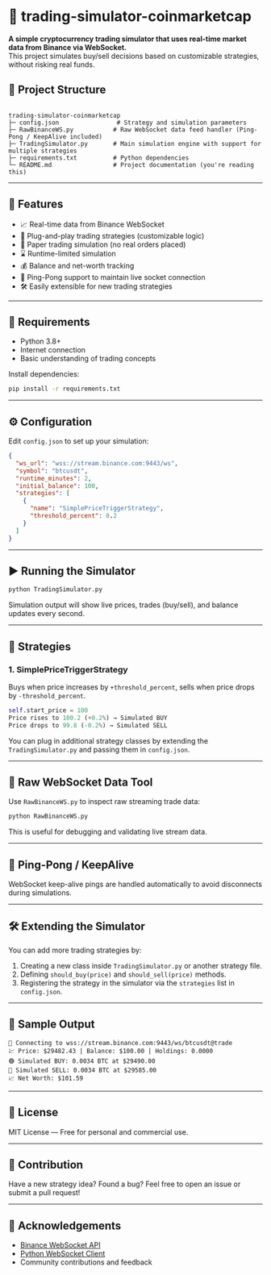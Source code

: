# 🧠 trading-simulator-coinmarketcap

**A simple cryptocurrency trading simulator that uses real-time market data from Binance via WebSocket.**  
This project simulates buy/sell decisions based on customizable strategies, without risking real funds.

## 📁 Project Structure

```

trading-simulator-coinmarketcap
├─ config.json                # Strategy and simulation parameters
├─ RawBinanceWS.py           # Raw WebSocket data feed handler (Ping-Pong / KeepAlive included)
├─ TradingSimulator.py       # Main simulation engine with support for multiple strategies
├─ requirements.txt          # Python dependencies
└─ README.md                 # Project documentation (you're reading this)

````

---

## 🚀 Features

- 📈 Real-time data from Binance WebSocket
- 🧠 Plug-and-play trading strategies (customizable logic)
- 🧪 Paper trading simulation (no real orders placed)
- ⌛ Runtime-limited simulation
- 💰 Balance and net-worth tracking
- 🔁 Ping-Pong support to maintain live socket connection
- 🛠️ Easily extensible for new trading strategies

---

## 🧰 Requirements

- Python 3.8+
- Internet connection
- Basic understanding of trading concepts

Install dependencies:

```bash
pip install -r requirements.txt
````

---

## ⚙️ Configuration

Edit `config.json` to set up your simulation:

```json
{
  "ws_url": "wss://stream.binance.com:9443/ws",
  "symbol": "btcusdt",
  "runtime_minutes": 2,
  "initial_balance": 100,
  "strategies": [
    {
      "name": "SimplePriceTriggerStrategy",
      "threshold_percent": 0.2
    }
  ]
}
```

---

## ▶️ Running the Simulator

```bash
python TradingSimulator.py
```

Simulation output will show live prices, trades (buy/sell), and balance updates every second.

---

## 🧠 Strategies

### 1. SimplePriceTriggerStrategy

Buys when price increases by `+threshold_percent`, sells when price drops by `-threshold_percent`.

```python
self.start_price = 100
Price rises to 100.2 (+0.2%) → Simulated BUY
Price drops to 99.8 (-0.2%) → Simulated SELL
```

You can plug in additional strategy classes by extending the `TradingSimulator.py` and passing them in `config.json`.

---

## 📡 Raw WebSocket Data Tool

Use `RawBinanceWS.py` to inspect raw streaming trade data:

```bash
python RawBinanceWS.py
```

This is useful for debugging and validating live stream data.

---

## 🔄 Ping-Pong / KeepAlive

WebSocket keep-alive pings are handled automatically to avoid disconnects during simulations.

---

## 🛠️ Extending the Simulator

You can add more trading strategies by:

1. Creating a new class inside `TradingSimulator.py` or another strategy file.
2. Defining `should_buy(price)` and `should_sell(price)` methods.
3. Registering the strategy in the simulator via the `strategies` list in `config.json`.

---

## 🧪 Sample Output

```
📡 Connecting to wss://stream.binance.com:9443/ws/btcusdt@trade
💹 Price: $29482.43 | Balance: $100.00 | Holdings: 0.0000
🟢 Simulated BUY: 0.0034 BTC at $29490.00
🔴 Simulated SELL: 0.0034 BTC at $29585.00
📈 Net Worth: $101.59
```

---

## 📜 License

MIT License — Free for personal and commercial use.

---

## 💬 Contribution

Have a new strategy idea? Found a bug?
Feel free to open an issue or submit a pull request!

---

## 🤝 Acknowledgements

* [Binance WebSocket API](https://binance-docs.github.io/apidocs/spot/en/#websocket-market-streams)
* [Python WebSocket Client](https://pypi.org/project/websockets/)
* Community contributions and feedback

```

